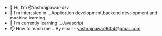 - 👋 Hi, I’m @Yashrajpawar-dev
- 👀 I’m interested in ...Application development,backend devolopment and machine learning 
- 🌱 I’m currently learning ...Javascript
- 📫 How to reach me ...By email - yashrajpawar9604@gmail.com

<!---
Yashrajpawar-dev/Yashrajpawar-dev is a ✨ special ✨ repository because its `README.md` (this file) appears on your GitHub profile.
You can click the Preview link to take a look at your changes.
--->

